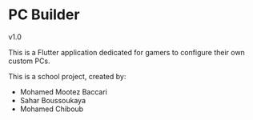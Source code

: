 # PC Builder

v1.0

This is a Flutter application dedicated for gamers to configure their own custom PCs.

This is a school project, created by:

  - Mohamed Mootez Baccari
  - Sahar Boussoukaya
  - Mohamed Chiboub
